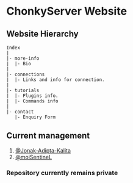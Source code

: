 # ChonkyServer Website

## Website Hierarchy

```
Index
|
|- more-info
|  |- Bio
|
|- connections
|  |- Links and info for connection.
|
|- tutorials
|  |- Plugins info.
|  |- Commands info
|
|- contact
   |- Enquiry Form
```

## Current management

1. [@Jonak-Adipta-Kalita](https://github.com/Jonak-Adipta-Kalita)
2. [@moiSentineL](https://github.com/moiSentineL)

### Repository currently remains private

